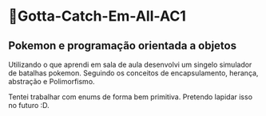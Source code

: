# 🚀Gotta-Catch-Em-All-AC1
<h2>Pokemon e programação orientada a objetos</h2>

Utilizando o que aprendi em sala de aula desenvolvi um singelo simulador de batalhas pokemon.
Seguindo os conceitos de encapsulamento, herança, abstração e Polimorfismo.

Tentei trabalhar com enums de forma bem primitiva. Pretendo lapidar isso no futuro :D.




